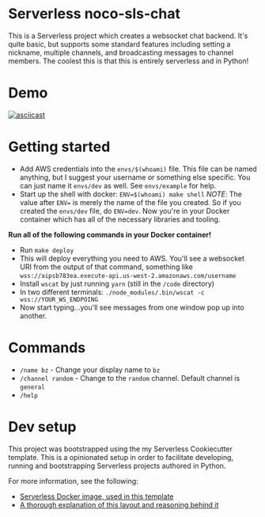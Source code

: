 # Serverless noco-sls-chat

This is a Serverless project which creates a websocket chat backend. It's quite basic, but supports
some standard features including setting a nickname, multiple channels, and broadcasting messages
to channel members. The coolest this is that this is entirely serverless and in Python!


# Demo

[![asciicast](https://asciinema.org/a/O1ya9VitrkhH1lQVCqxbJsV6P.svg)](https://asciinema.org/a/O1ya9VitrkhH1lQVCqxbJsV6P)

# Getting started

- Add AWS credentials into the `envs/$(whoami)` file. This file can be named anything, but I
  suggest your username or something else specific. You can just name it `envs/dev` as well. See
  `envs/example` for help.
- Start up the shell with docker: `ENV=$(whoami) make shell` *NOTE*: The value after `ENV=` is merely
  the name of the file you created. So if you created the `envs/dev` file, do `ENV=dev`. Now you're
  in your Docker container which has all of the necessary libraries and tooling.
  
**Run all of the following commands in your Docker container!**

- Run `make deploy`
- This will deploy everything you need to AWS. You'll see a websocket URI from the output of that command, something like
  `wss://aipsb783ea.execute-api.us-west-2.amazonaws.com/username`
- Install `wscat` by just running `yarn` (still in the `/code` directory)
- In two different terminals: `./node_modules/.bin/wscat -c wss://YOUR_WS_ENDPOING`
- Now start typing...you'll see messages from one window pop up into another.

# Commands

- `/name bz` - Change your display name to `bz`
- `/channel random` - Change to the `random` channel. Default channel is `general`
- `/help`

# Dev setup

This project was bootstrapped using the my Serverless Cookiecutter template. This is a
opinionated setup in order to facilitate developing, running and bootstrapping Serverless projects
authored in Python.

For more information, see the following:

- [Serverless Docker image, used in this template](https://github.com/brianz/serverless)
- [A thorough explanation of this layout and reasoning behind it](http://blog.brianz.bz/post/structuring-serverless-applications-with-python/)
